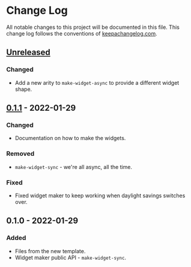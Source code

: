 # Change Log
All notable changes to this project will be documented in this file. This change log follows the conventions of [keepachangelog.com](http://keepachangelog.com/).

## [Unreleased]
### Changed
- Add a new arity to `make-widget-async` to provide a different widget shape.

## [0.1.1] - 2022-01-29
### Changed
- Documentation on how to make the widgets.

### Removed
- `make-widget-sync` - we're all async, all the time.

### Fixed
- Fixed widget maker to keep working when daylight savings switches over.

## 0.1.0 - 2022-01-29
### Added
- Files from the new template.
- Widget maker public API - `make-widget-sync`.

[Unreleased]: https://github.com/your-name/investment-service/compare/0.1.1...HEAD
[0.1.1]: https://github.com/your-name/investment-service/compare/0.1.0...0.1.1
